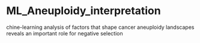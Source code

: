 # ML_Aneuploidy_interpretation
chine-learning analysis of factors that shape cancer aneuploidy landscapes reveals an important role for negative selection
